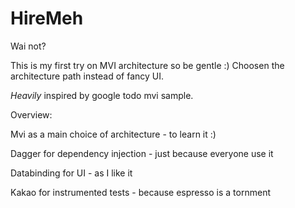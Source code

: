 # HireMeh
Wai not?

This is my first try on MVI architecture so be gentle :)
Choosen the architecture path instead of fancy UI.


*Heavily* inspired by google todo mvi sample.


Overview:


Mvi as a main choice of architecture - to learn it :)

Dagger for dependency injection - just because everyone use it 

Databinding for UI - as I like it

Kakao for instrumented tests - because espresso is a tornment


